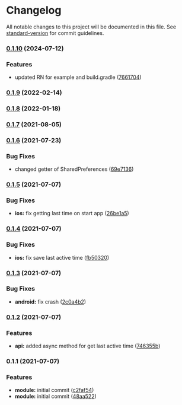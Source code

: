 # Changelog

All notable changes to this project will be documented in this file. See [standard-version](https://github.com/conventional-changelog/standard-version) for commit guidelines.

### [0.1.10](https://github.com/appKODE/react-native-last-active-state/compare/v0.1.9...v0.1.10) (2024-07-12)


### Features

* updated RN for example and build.gradle ([7661704](https://github.com/appKODE/react-native-last-active-state/commit/7661704e2dfafaf06c73be21b33dbe781d6cf0ff))

### [0.1.9](https://github.com/appKODE/react-native-last-active-state/compare/v0.1.8...v0.1.9) (2022-02-14)

### [0.1.8](https://github.com/appKODE/react-native-last-active-state/compare/v0.1.7...v0.1.8) (2022-01-18)

### [0.1.7](https://git.appkode.ru/diary/diary_last_active_state/compare/v0.1.6...v0.1.7) (2021-08-05)

### [0.1.6](https://git.appkode.ru/diary/diary_last_active_state/compare/v0.1.5...v0.1.6) (2021-07-23)


### Bug Fixes

* changed getter of SharedPreferences ([69e7136](https://git.appkode.ru/diary/diary_last_active_state/commit/69e7136ed8a26e1e60243b9154c9ad37487d0bf2))

### [0.1.5](https://git.appkode.ru/diary/diary_last_active_state/compare/v0.1.4...v0.1.5) (2021-07-07)


### Bug Fixes

* **ios:** fix getting last time on start app ([26be1a5](https://git.appkode.ru/diary/diary_last_active_state/commit/26be1a52e9bde5cb00af2ef4e10ddf6029b1adff))

### [0.1.4](https://git.appkode.ru/diary/diary_last_active_state/compare/v0.1.3...v0.1.4) (2021-07-07)


### Bug Fixes

* **ios:** fix save last active time ([fb50320](https://git.appkode.ru/diary/diary_last_active_state/commit/fb503200eb3053ea33f7d2f148d3ae31b0cbb1f7))

### [0.1.3](https://git.appkode.ru/diary/diary_last_active_state/compare/v0.1.2...v0.1.3) (2021-07-07)


### Bug Fixes

* **android:** fix crash ([2c0a4b2](https://git.appkode.ru/diary/diary_last_active_state/commit/2c0a4b2b0b00d4bc590ac27c6bc6dfa343960e60))

### [0.1.2](https://git.appkode.ru/diary/diary_last_active_state/compare/v0.1.1...v0.1.2) (2021-07-07)


### Features

* **api:** added async method for get last active time ([746355b](https://git.appkode.ru/diary/diary_last_active_state/commit/746355bf5151ddbf97ffde155115c96bc2c99e2c))

### 0.1.1 (2021-07-07)


### Features

* **module:** initial commit ([c2faf54](https://git.appkode.ru/diary/diary_last_active_state/commit/c2faf54e8959bd33cd534faad5905309628b2db6))
* **module:** initial commit ([48aa522](https://git.appkode.ru/diary/diary_last_active_state/commit/48aa52222ef98b9db825cf69a092ba8ad09b6516))
